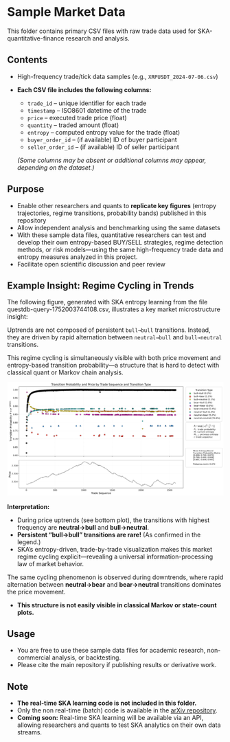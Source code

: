 # Sample Market Data

This folder contains primary CSV files with raw trade data used for SKA-quantitative-finance research and analysis.

## Contents

- High-frequency trade/tick data samples (e.g., `XRPUSDT_2024-07-06.csv`)
- **Each CSV file includes the following columns:**
  - `trade_id` – unique identifier for each trade
  - `timestamp` – ISO8601 datetime of the trade
  - `price` – executed trade price (float)
  - `quantity` – traded amount (float)
  - `entropy` – computed entropy value for the trade (float)
  - `buyer_order_id` – (if available) ID of buyer participant
  - `seller_order_id` – (if available) ID of seller participant

  *(Some columns may be absent or additional columns may appear, depending on the dataset.)*

## Purpose

- Enable other researchers and quants to **replicate key figures** (entropy trajectories, regime transitions, probability bands) published in this repository
- Allow independent analysis and benchmarking using the same datasets
- With these sample data files, quantitative researchers can test and develop their own entropy-based BUY/SELL strategies, regime detection methods, or risk models—using the same high-frequency trade data and entropy measures analyzed in this project.
- Facilitate open scientific discussion and peer review



## Example Insight: Regime Cycling in Trends

The following figure, generated with SKA entropy learning from the file questdb-query-1752003744108.csv, illustrates a key market microstructure insight:

Uptrends are not composed of persistent `bull→bull` transitions. Instead, they are driven by rapid alternation between `neutral→bull` and `bull→neutral` transitions.

 This regime cycling is simultaneously visible with both price movement and entropy-based transition probability—a structure that is hard to detect with classical quant or Markov chain analysis.

![SKA Transition Probability Figure](probability_with_price.png)

**Interpretation:**

* During price uptrends (see bottom plot), the transitions with highest frequency are **neutral→bull** and **bull→neutral**.
* **Persistent “bull→bull” transitions are rare!** (As confirmed in the legend.)
* SKA’s entropy-driven, trade-by-trade visualization makes this market regime cycling explicit—revealing a universal information-processing law of market behavior.

The same cycling phenomenon is observed during downtrends, where rapid alternation between **neutral→bear** and **bear→neutral** transitions dominates the price movement.
  
* **This structure is not easily visible in classical Markov or state-count plots.**




## Usage

- You are free to use these sample data files for academic research, non-commercial analysis, or backtesting.
- Please cite the main repository if publishing results or derivative work.

## Note

- **The real-time SKA learning code is not included in this folder.**
- Only the non real-time (batch) code is available in the [arXiv repository](https://github.com/quantiota/Arxiv).
- **Coming soon:** Real-time SKA learning will be available via an API, allowing researchers and quants to test SKA analytics on their own data streams.



